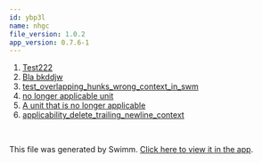 ```yaml
---
id: ybp3l
name: nhgc
file_version: 1.0.2
app_version: 0.7.6-1
---
```


<!-- Steps - Do not remove this comment -->
1. [Test222](test222.sBUGF75ls51WaqttBDQA.sw.md)
2. [Bla bkddjw](bla-bkddjw.2envc.sw.md)
3. [test_overlapping_hunks_wrong_context_in_swm](http://localhost:5000/repos/gtMYBGkMmfphS6DieumG/docs/0XANV9qOgKkT859syrww)
4. [no longer applicable unit](http://localhost:5000/repos/gtMYBGkMmfphS6DieumG/docs/32mRZBulT4GBWBb93Crq)
5. [A unit that is no longer applicable](http://localhost:5000/repos/gtMYBGkMmfphS6DieumG/docs/5p1X2mdN4v0dE2xmBYaA)
6. [applicability_delete_trailing_newline_context](http://localhost:5000/repos/gtMYBGkMmfphS6DieumG/docs/0ZeX8wbeIfgAvc0Y44tm)


<br/>

This file was generated by Swimm. [Click here to view it in the app](http://localhost:5000/repos/ls4DA2fLasmQuEbT4ipw/docs/ybp3l).